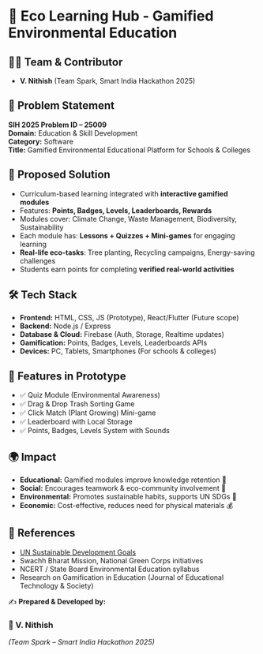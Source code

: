 # 🌿 Eco Learning Hub - Gamified Environmental Education

## 👨‍💻 Team & Contributor
- **V. Nithish** (Team Spark, Smart India Hackathon 2025)

## 📌 Problem Statement
**SIH 2025 Problem ID – 25009**  
**Domain:** Education & Skill Development  
**Category:** Software  
**Title:** Gamified Environmental Educational Platform for Schools & Colleges  

## 🎯 Proposed Solution
- Curriculum-based learning integrated with **interactive gamified modules**  
- Features: **Points, Badges, Levels, Leaderboards, Rewards**  
- Modules cover: Climate Change, Waste Management, Biodiversity, Sustainability  
- Each module has: **Lessons + Quizzes + Mini-games** for engaging learning  
- **Real-life eco-tasks**: Tree planting, Recycling campaigns, Energy-saving challenges  
- Students earn points for completing **verified real-world activities**  

## 🛠️ Tech Stack
- **Frontend:** HTML, CSS, JS (Prototype), React/Flutter (Future scope)  
- **Backend:** Node.js / Express  
- **Database & Cloud:** Firebase (Auth, Storage, Realtime updates)  
- **Gamification:** Points, Badges, Levels, Leaderboards APIs  
- **Devices:** PC, Tablets, Smartphones (For schools & colleges)  

## 🚀 Features in Prototype
- ✅ Quiz Module (Environmental Awareness)  
- ✅ Drag & Drop Trash Sorting Game  
- ✅ Click Match (Plant Growing) Mini-game  
- ✅ Leaderboard with Local Storage  
- ✅ Points, Badges, Levels System with Sounds  

## 🌍 Impact
- **Educational:** Gamified modules improve knowledge retention 📖  
- **Social:** Encourages teamwork & eco-community involvement 👥  
- **Environmental:** Promotes sustainable habits, supports UN SDGs 🌱  
- **Economic:** Cost-effective, reduces need for physical materials 💰  

## 📑 References
- [UN Sustainable Development Goals](https://sdgs.un.org/goals)  
- Swachh Bharat Mission, National Green Corps initiatives  
- NCERT / State Board Environmental Education syllabus  
- Research on Gamification in Education (Journal of Educational Technology & Society)  

✍️ **Prepared & Developed by:**  
### 🌟 V. Nithish  
*(Team Spark – Smart India Hackathon 2025)*  
